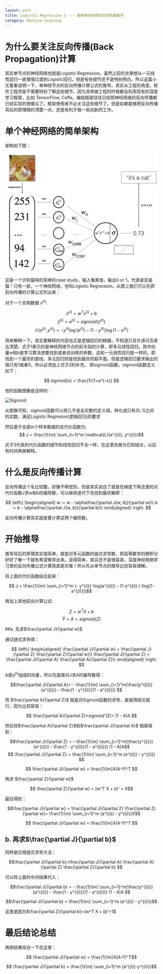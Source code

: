 ```yaml
---
layout: post
title: Logistic Regression 2 --- 简单神经网络的反向传播推导
category: Machine Learning
---
```



# 为什么要关注反向传播(Back Propagation)计算

其实单节点的神经网络也就是Logistic Regression。虽然之前的文章想从一元线性回归一直慢慢过渡到Logisitc回归，但是有些细节还不是特别明白。所以这篇小文着重说明一下，单神经节点的反向传播计算公式的推导。其实从工程的角度，软件工程师是不需要特别了解这些细节，因为具体做工程的时候都会利用现有的深度学习框架，比如 TensorFlow, Caffe，编程框架往往已经把神经网络的反向传播都已经实现的很傻瓜了，框架使用者不必关注这些细节了。但是如果能够把反向传播背后的原理搞的清楚一点，还是有利于做一些创新的工作。

# 单个神经网络的简单架构

架构如下图：

![arch](/images/notes/machine_learning/LogReg_kiank.png)


这是一个识别猫咪的简单的case study，输入像素值，输出0 or 1，代表是否是猫！只有一层，一个神经网络，也叫Logistic Regression。从图上我们可以先把前向传播的计算公式列出来：

对于一个实例数据 $x^{(i)}$:

$$z^{(i)} = w^T x^{(i)} + b $$
$$\hat{y}^{(i)} = a^{(i)} = sigmoid(z^{(i)})$$
$$ \mathcal{L}(a^{(i)}, y^{(i)}) =  - y^{(i)}  \log(a^{(i)}) - (1-y^{(i)} )  \log(1-a^{(i)})$$

简单解释一下，其实要解释的内容也正是逻辑回归的精髓，不知道只言片语可否表达清楚。式子1表示的是神经网络节点的前半段的计算，即多元线性回归，其中向量w和b是学习算法想要找到或者说训练的参数，这和一元线性回归是一样的，即找到一个最优的直线，多元回归则是找到最优的超平面。但是逻辑回归要求输出的值只有1或者0，所以必须加上式子2的补充， 即sigmoid函数，sigmoid函数定义如下：

$$
sigmoid(x) = \frac{1}{1+e^{-x}}
$$

他的函数图像是这样的：

![Sigmoid](https://upload-images.jianshu.io/upload_images/11430943-f1265640a15c0c75.png?imageMogr2/auto-orient/strip%7CimageView2/2/w/1240)



从图像可知，sigmoid函数可以把几乎是全实数的定义域，转化成只有(0, 1)之间的实数，满足Logistic Regresion(逻辑回归)的要求

然后基于全部m个样本数据的总代价函数为:
$$ J = \frac{1}{m} \sum_{i=1}^m \mathcal{L}(a^{(i)}, y^{(i)})$$

式子3代表的代价函数的细节和线性回归不太一样，在这里先做为已知结论，以后有时间再做解释。

# 什么是反向传播计算

反向传播这个名比较酷，好像不明觉厉。但是其实说白了就是在梯度下降法里的对代价函数J求w和b的偏导数，可以继续迭代下去找到最优解即：

$$ \left\{
\begin{aligned}
w := w - \alpha\frac{\partial J(w, b)}{\partial w}\\
b := b - \alpha\frac{\partial J(w, b)}{\partial b}\\
\end{aligned}
\right.
$$

反向传播计算其实就是要计算这两个偏导数。

# 开始推导

推导背后的原理其实很简单，就是对多元函数的链式求导数，把高等数学的微积分好好了解一下就有希望推导出来。说得简单，其实还不是很容易，深度神经网络学习里的反向传播公式计算简直是灾难！所以先从单节点的推导比较容易理解。

将上面的代价函数结合起来：

$$ J = \frac{1}{m} \sum_{i=1}^m (- y^{(i)}  \log(a^{(i)}) - (1-y^{(i)} )  \log(1-a^{(i)}))$$

再加上其他前向计算公式:

$$Z = w^T X + b$$
$$\hat{Y} = A = sigmoid(Z)$$

##a. 先求$\frac{\partial J}{\partial w}$

通过链式求导得：

$$ \left\{
\begin{aligned}
\frac{\partial J}{\partial w} = \frac{\partial J}{\partial Z} \frac{\partial Z}{\partial w}\\
\frac{\partial J}{\partial Z} = \frac{\partial J}{\partial A} \frac{\partial A}{\partial Z}\\
\end{aligned}
\right.
$$

A是$a^{(i)}$组成的向量，所以先直接对J求A的偏导数得：

$$\frac{\partial J}{\partial A}= - \frac{1}{m} \sum_{i=1}^m(\frac{y^{(i)}}{a^{(i)}} - \frac{1 - y^{(i)}}{1 - a^{(i)}})   $$

而 $\frac{\partial A}{\partial Z}$ 就是对Sigmoid函数的求导，直接用结论就行，因为比较容易：

$$
\frac{\partial A}{\partial Z}=sigmoid'(Z)= (1 - A)A
$$

然后将$\frac{\partial A}{\partial Z}$和$\frac{\partial J}{\partial A}$  相乘得到：

$$\frac{\partial J}{\partial Z} =  - \frac{1}{m} \sum_{i=1}^m(\frac{y^{(i)}}{a^{(i)}} - \frac{1 - y^{(i)}}{1 - a^{(i)}}) (1 - A)A$$
$$ \frac{\partial J}{\partial Z} =  \frac{1}{m} \sum_{i=1}^m (a^{(i)} - y^{(i)}) $$

$$ \frac{\partial J}{\partial w} = \frac{1}{m}X(A-Y)^T $$

再求 $\frac{\partial Z}{\partial w}$

$$ \frac{\partial Z}{\partial w} =  (w^T X + b)' = X$$

最后得到：

$$\frac{\partial J}{\partial w} = \frac{\partial J}{\partial Z} \frac{\partial Z}{\partial w}= \frac{1}{m} \sum_{i=1}^m (a^{(i)} - y^{(i)})X$$

$$ \frac{\partial J}{\partial w} = \frac{1}{m}X(A-Y)^T $$


## b. 再求$\frac{\partial J}{\partial b}$

同样是应用链式求导大法：

$$\frac{\partial J}{\partial b}=\frac{\partial J}{\partial A} \frac{\partial A}{\partial Z} \frac{\partial Z}{\partial b} $$

可以将上面的中间结果代入：

$$\frac{\partial J}{\partial b} = - \frac{1}{m} \sum_{i=1}^m(\frac{y^{(i)}}{a^{(i)}} - \frac{1 - y^{(i)}}{1 - a^{(i)}}) (1 - A)A $$

$$\frac{\partial J}{\partial b} = \frac{1}{m} \sum_{i=1}^m (a^{(i)} - y^{(i)})$$

这里是因为$\frac{\partial Z}{\partial b}=(w^T X + b)'=1$

# 最后结论总结

再把结果综合一下在这里：

$$ \frac{\partial J}{\partial w} = \frac{1}{m}X(A-Y)^T$$

$$ \frac{\partial J}{\partial b} = \frac{1}{m} \sum_{i=1}^m (a^{(i)}-y^{(i)})$$

